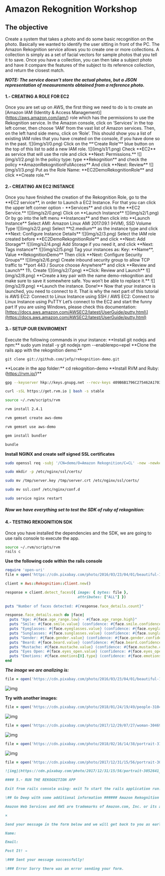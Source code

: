 # Amazon Rekognition Workshop

## **The objective**
Create a system that takes a photo and do some basic recognition on the photo. Basically we wanted to identify the user sitting in front of the PC. The Amazon Rekognition service allows you to create one or more collections. A collection is simply as a set of facial vectors for sample photos that you tell it to save. Once you have a collection, you can then take a subject photo and have it compare the features of the subject to its reference collection, and return the closest match.

***NOTE: The service doesn’t store the actual photos, but a JSON representation of measurements obtained from a reference photo.***

#### 1.- CREATING A ROLE FOR EC2

Once you are set up on AWS, the first thing we need to do is to create an \[Amazon IAM (Identity & Access Management)\](https://aws.amazon.com/iam/) role which has the permissions to use the Rekognition service. In the Amazon console, click on ‘Services’ in the top left corner, then choose ‘IAM’ from the vast list of Amazon services. Then, on the left hand side menu, click on ‘Role’. This should show you a list of existing IAM roles that you have created on the console, if you have done so in the past. !\[\](img/s1/0.png) Click on the \*\*‘Create Role’\*\* blue button on the top of this list to add a new IAM role. !\[\](img/s1/1.png) Check \*\*EC2\*\* as service that will use the role and click \*\*Next: Permissions.\*\* !\[\](img/s1/2.png) In the policy type: type \*\*Rekognition\*\* and check the policy \*\*AmazonRekognitionFullAccess\*\* And click \*\*Next: Review\*\* !\[\](img/s1/3.png) Put as the Role Name: \*\*EC2DemoRekognitionRole\*\* and click \*\*Create role.\*\*

#### 2.- CREATING AN EC2 INSTANCE
Once you have finished the creation of the Rekognition Role, go to the \*\*EC2 service\*\*, in order to Launch a EC2 Instance. For that you can click the upper left corner option - \*\*Services\*\* and click to the \*\*EC2 Service.\*\* !\[\](img/s2/0.png) Click on \*\*Launch Instance\*\* !\[\](img/s2/1.png) Or by go into the left menu \*\*Instances\*\* and then click into \*\*Launch Instance\*\* Select AMI: Amazon Linux AMI 2017.09.1 (HVM), SSD Volume Type !\[\](img/s2/2.png) Select \*\*t2.medium\*\* as the instance type and click \*\*Next: Configure Instance Details\*\* !\[\](img/s2/3.png) Select the IAM role created before \*\*EC2DemoRekognitionRole\*\* and click \*\*Next: Add Storage\*\* !\[\](img/s2/4.png) Add Storage if you need it, and click \*\*Next: Tags instance\*\* !\[\](img/s2/5.png) Tag your instances as: Key: \*\*Name\*\*, Value \*\*RekognitionDemo\*\* Then click \*\*Next: Configure Security Groups\*\* !\[\](img/s2/6.png) Create inbound security group to allow TCP traffic to \*\*port 443 / Source choose Anywhere\*\* and click \*\*Review and Launch\*\* 11\\. Create !\[\](img/s2/7.png) \*\*Click: Review and Launch\*\* !\[\](img/s2/8.png) \*\*Create a key pair with the name demo-rekognition and make sure to save it somewhere safe. You won’t be able to replace it.\*\* !\[\](img/s2/9.png) \*\*Launch the instance. Done!\*\* Now that your instance is launched, you need to connect to it. That is why the next part of this tutorial is AWS EC2: Connect to Linux Instance using SSH / AWS EC2: Connect to Linux Instance using PuTTY Let’s connect to the EC2 and start the funny part If you are using Windows, please check this documentation: \[https://docs.aws.amazon.com/AWSEC2/latest/UserGuide/putty.html\](https://docs.aws.amazon.com/AWSEC2/latest/UserGuide/putty.html)

#### 3.- SETUP OUR ENVIROMENT
Execute the following commands in your instance: \*\*Install git nodejs and npm:\*\* sudo yum install -y git nodejs npm --enablerepo=epel \*\*Clone the rails app with the rekognition demo:\*\*

`git clone git://github.com/jefp/rekognition-demo.git` 

\*\*Locate in the app folder:\*\* cd rekognition-demo \*\*Install RVM and Ruby: (https://rvm.io/)\*\*

```bash
gpg --keyserver hkp://keys.gnupg.net --recv-keys 409B6B1796C275462A1703113804BB82D39DC0E3 7D2BAF1CF37B13E2069D6956105BD0E739499BDB`

curl -sSL https://get.rvm.io | bash -s stable

source ~/.rvm/scripts/rvm

rvm install 2.4.1  

rvm gemset create aws-demo  

rvm gemset use aws-demo  

gem install bundler  

bundle
```

**Install NGINX and create self signed SSL certificates**

```bash
sudo openssl req -subj '/CN=demo/O=Amazon Rekognition/C=CL' -new -newkey rsa:2048 -sha256 -days 365 -nodes -x509 -keyout /tmp/server.key -out /tmp/server.crt  

sudo mkdir -p /etc/nginx/ssl/certs/  

sudo mv /tmp/server.key /tmp/server.crt /etc/nginx/ssl/certs/  

sudo mv ssl.conf /etc/nginx/conf.d  

sudo service nginx restart
``` 
                

##### **Now we have everything set to test the SDK of ruby of rekognition:**



#### 4.- TESTING REKOGNITION SDK

Once you have installed the dependencies and the SDK, we are going to use rails console to execute the app. 

```bash
source ~/.rvm/scripts/rvm 
rails c
```

**Use the following code within the rails console**

```ruby
require 'open-uri' 
file = open('https://cdn.pixabay.com/photo/2016/03/23/04/01/beautiful-1274056\_960\_720.jpg').read 

client = Aws::Rekognition::Client.new() 

response = client.detect_faces({ image: { bytes: file }, 
                                 attributes: ["ALL"] }) 
                                 
puts "Number of faces detected: #{response.face_details.count}" 

response.face_details.each do |face| 
  puts "Age: #{face.age_range.low} - #{face.age_range.high}" 
  puts "Smile: #{face.smile.value} (confidence: #{face.smile.confidence})" 
  puts "Eyeglasses: #{face.eyeglasses.value} (confidence: #{face.eyeglasses.confidence})"
  puts "Sunglasses: #{face.sunglasses.value} (confidence: #{face.sunglasses.confidence})" 
  puts "Gender: #{face.gender.value} (confidence: #{face.gender.confidence})" 
  puts "Beard: #{face.beard.value} (confidence: #{face.beard.confidence})" 
  puts "Mustache: #{face.mustache.value} (confidence: #{face.mustache.confidence})" 
  puts "Eyes Open: #{face.eyes_open.value} (confidence: #{face.eyes_open.confidence})" 
  puts "Emotions: #{face.emotions[0].type} (confidence: #{face.emotions[0].confidence})" 
end 
```

***The image we are analizing is:***
```ruby
file = open('https://cdn.pixabay.com/photo/2016/03/23/04/01/beautiful-1274056_960_720.jpg').read
```

![img](https://cdn.pixabay.com/photo/2016/03/23/04/01/beautiful-1274056_960_720.jpg)


**Try with another images:**

```ruby
file = open('https://cdn.pixabay.com/photo/2018/01/24/19/49/people-3104635__480.jpg').read 
```

![img](https://cdn.pixabay.com/photo/2018/01/24/19/49/people-3104635__480.jpg)

```ruby
file = open('https://cdn.pixabay.com/photo/2017/12/29/07/27/woman-3046960_960_720.jpg').re
```

![img](https://cdn.pixabay.com/photo/2017/12/29/07/27/woman-3046960_960_720.jpg)

```ruby
file = open('https://cdn.pixabay.com/photo/2018/02/16/14/38/portrait-3157821_960_720.jpg').read
```

![img](https://cdn.pixabay.com/photo/2018/02/16/14/38/portrait-3157821_960_720.jpg)

```ruby
file = open('https://cdn.pixabay.com/photo/2017/12/31/15/56/portrait-3052641_1280.jpg').read ```

![img](https://cdn.pixabay.com/photo/2017/12/31/15/56/portrait-3052641_1280.jpg)

#### 5.- RUN THE REKOGNITION APP

Exit from rails console using: exit To start the rails application run: puma -w 4 -d -e development Now you can access the app using the Public IP of the EC2 instance and port 443 using https protocol. You can find the public IP of the EC2 instance in the EC2 service page. Go to the \*\*EC2 service\*\*, in order to Launch a EC2 Instance. For that you can click the upper left corner option - \*\*Services\*\* and click to the \*\*EC2 Service.\*\* !\[\](img/s2/0.png) Click the EC2 instance and copy the public IP \*\*Open a firefox using the public ip and port 443\\. Example: https://52.x.x.x\*\*

\## Go Deep with some additional information ###### Amazon Rekognition – Official Documentation: \[https://docs.aws.amazon.com/es\_es/rekognition/latest/dg/what-is.html\](https://docs.aws.amazon.com/es\_es/rekognition/latest/dg/what-is.html) Amazon Rekognition – API Documentation: \[https://docs.aws.amazon.com/es\_es/rekognition/latest/dg/API\_Operations.html\](https://docs.aws.amazon.com/es\_es/rekognition/latest/dg/API\_Operations.html) Amazon Rekognition – SDK: \* RUBY: \[https://docs.aws.amazon.com/sdkforruby/api/Aws/Rekognition/Client.html\](https://docs.aws.amazon.com/sdkforruby/api/Aws/Rekognition/Client.html) \* JAVA: \[https://docs.aws.amazon.com/AWSJavaSDK/latest/javadoc/index.html\](https://docs.aws.amazon.com/AWSJavaSDK/latest/javadoc/index.html) \* Python: \[https://boto3.readthedocs.io/en/latest/reference/services/rekognition.html\](https://boto3.readthedocs.io/en/latest/reference/services/rekognition.html) \* JS: \[https://docs.aws.amazon.com/AWSJavaScriptSDK/latest/AWS/Rekognition.html\](https://docs.aws.amazon.com/AWSJavaScriptSDK/latest/AWS/Rekognition.html) \* More SDKs: \[https://aws.amazon.com/tools/?nc1=h\_ls\](https://aws.amazon.com/tools/?nc1=h\_ls)

Amazon Web Services and AWS are trademarks of Amazon.com, Inc. or its affiliates in the United States and/or other countries. This is not an official AWS project.

×

Send your message in the form below and we will get back to you as early as possible.

Name: 

Email: 

Post It! →

\### Sent your message successfully!

\### Error Sorry there was an error sending your form.
